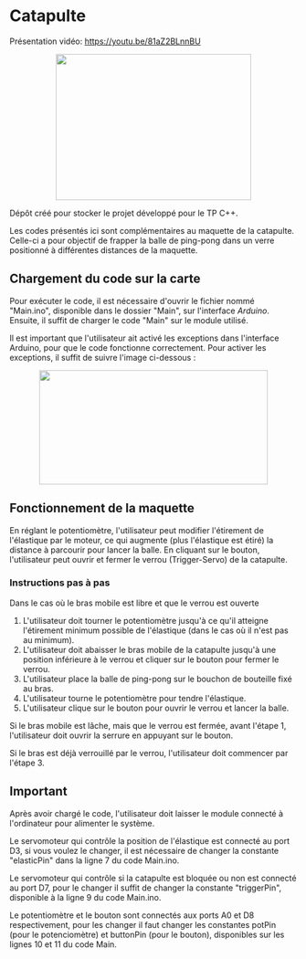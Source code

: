 # Catapulte
Présentation vidéo: https://youtu.be/81aZ2BLnnBU

<p align="center">
  <img src="https://github.com/AnaCarolinaRobl/Catapulte/assets/80722112/739bc98d-3570-4ec2-bdef-f0239f61c9e7" width="342" height="256" />
</p>

Dépôt créé pour stocker le projet développé pour le TP C++.

Les codes présentés ici sont complémentaires au maquette de la catapulte. Celle-ci a pour objectif de frapper la balle de ping-pong dans un verre positionné à différentes distances de la maquette.

## Chargement du code sur la carte

Pour exécuter le code, il est nécessaire d'ouvrir le fichier nommé "Main.ino", disponible dans le dossier "Main", sur l'interface *Arduino*. Ensuite, il suffit de charger le code "Main" sur le module utilisé.

Il est important que l'utilisateur ait activé les exceptions dans l'interface Arduino, pour que le code fonctionne correctement. Pour activer les exceptions, il suffit de suivre l'image ci-dessous :

<p align="center">
  <img src="https://github.com/AnaCarolinaRobl/Catapult/assets/80722112/c4c89094-3208-4a7d-b495-26d2fd30d997" width="400" height="200" />
</p>

## Fonctionnement de la maquette

En réglant le potentiomètre, l'utilisateur peut modifier l'étirement de l'élastique par le moteur, ce qui augmente (plus l'élastique est étiré) la distance à parcourir pour lancer la balle.
En cliquant sur le bouton, l'utilisateur peut ouvrir et fermer le verrou (Trigger-Servo) de la catapulte.

### Instructions pas à pas

Dans le cas où le bras mobile est libre et que le verrou est ouverte

1. L'utilisateur doit tourner le potentiomètre jusqu'à ce qu'il atteigne l'étirement minimum possible de l'élastique (dans le cas où il n'est pas au minimum). 
2. L'utilisateur doit abaisser le bras mobile de la catapulte jusqu'à une position inférieure à le verrou et cliquer sur le bouton pour fermer le verrou.
3. L'utilisateur place la balle de ping-pong sur le bouchon de bouteille fixé au bras.
4. L'utilisateur tourne le potentiomètre pour tendre l'élastique.
5. L'utilisateur clique sur le bouton pour ouvrir le verrou et lancer la balle.

Si le bras mobile est lâche, mais que le verrou est fermée, avant l'étape 1, l'utilisateur doit ouvrir la serrure en appuyant sur le bouton.

Si le bras est déjà verrouillé par le verrou, l'utilisateur doit commencer par l'étape 3.

## Important

Après avoir chargé le code, l'utilisateur doit laisser le module connecté à l'ordinateur pour alimenter le système.

Le servomoteur qui contrôle la position de l'élastique est connecté au port D3, si vous voulez le changer, il est nécessaire de changer la constante "elasticPin" dans la ligne 7 du code Main.ino.

Le servomoteur qui contrôle si la catapulte est bloquée ou non est connecté au port D7, pour le changer il suffit de changer la constante "triggerPin", disponible à la ligne 9 du code Main.ino.

Le potentiomètre et le bouton sont connectés aux ports A0 et D8 respectivement, pour les changer il faut changer les constantes potPin (pour le potenciomètre) et buttonPin (pour le bouton), disponibles sur les lignes 10 et 11 du code Main.

